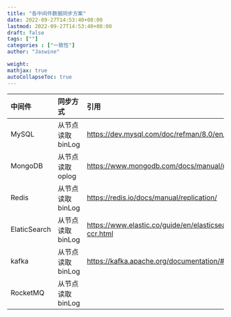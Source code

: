 ```yaml
---
title: "各中间件数据同步方案"
date: 2022-09-27T14:53:40+08:00
lastmod: 2022-09-27T14:53:40+08:00
draft: false
tags: [""]
categories : ["一致性"]
author: "Jaswine"

weight:
mathjax: true
autoCollapseToc: true
---
```



|中间件|同步方式|引用|
|:-----|:-----|:-----|
|MySQL|从节点读取binLog|https://dev.mysql.com/doc/refman/8.0/en/replication.html|
|MongoDB|从节点读取oplog|https://www.mongodb.com/docs/manual/replication/|
|Redis|从节点读取binLog|https://redis.io/docs/manual/replication/|
|ElaticSearch|从节点读取binLog|https://www.elastic.co/guide/en/elasticsearch/reference/current/xpack-ccr.html|
|kafka|从节点读取binLog|https://kafka.apache.org/documentation/#replication|
|RocketMQ|从节点读取binLog||
